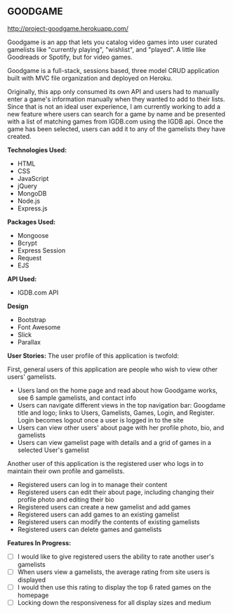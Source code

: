 ## GOODGAME
http://project-goodgame.herokuapp.com/

Goodgame is an app that lets you catalog video games into user curated gamelists like "currently playing", "wishlist", and "played". A little like Goodreads or Spotify, but for video games. 

Goodgame is a full-stack, sessions based, three model CRUD application built with MVC file organization and deployed on Heroku. 

Originally, this app only consumed its own API and users had to manually enter a game's information manually when they wanted to add to their lists. Since that is not an ideal user experience, I am currently working to add a new feature where users can search for a game by name and be presented with a list of matching games from IGDB.com using the IGDB api. Once the game has been selected, users can add it to any of the gamelists they have created. 


**Technologies Used:** 
* HTML
* CSS 
* JavaScript
* jQuery
* MongoDB
* Node.js
* Express.js

**Packages Used:** 
* Mongoose
* Bcrypt
* Express Session
* Request
* EJS

**API Used:** 
* IGDB.com API

**Design**
* Bootstrap
* Font Awesome
* Slick
* Parallax

**User Stories:** 
The user profile of this application is twofold:

First, general users of this application are people who wish to view other users' gamelists.

* Users land on the home page and read about how Goodgame works, see 6 sample gamelists, and contact info
* Users can navigate different views in the top navigation bar: Googdame title and logo; links to Users, Gamelists, Games,  Login, and Register. Login becomes logout once a user is logged in to the site
* Users can view other users' about page with her profile photo, bio, and gamelists
* Users can view gamelist page with details and a grid of games in a selected User's gamelist

Another user of this application is the registered user who logs in to maintain their own profile and gamelists.

* Registered users can log in to manage their content
* Registered users can edit their about page, including changing their profile photo and editing their bio
* Registered users can create a new gamelist and add games
* Registered users can add games to an existing gamelist
* Registered users can modify the contents of existing gamelists
* Registered users can delete games and gamelists


**Features In Progress:** 
 - [ ]  I would like to give registered users the ability to rate another user's gamelists
 - [ ]  When users view a gamelists, the average rating from site users is displayed
 - [ ]  I would then use this rating to display the top 6 rated games on the homepage
 - [ ]  Locking down the responsiveness for all display sizes and medium
